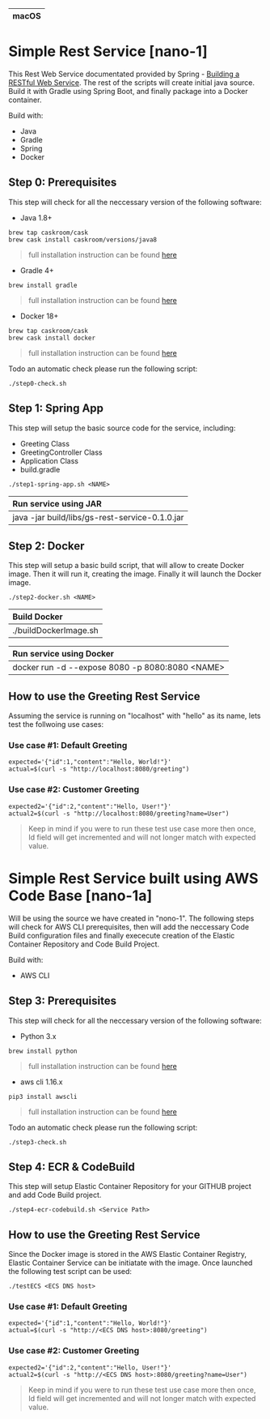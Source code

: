|macOS|
|-----|
# Simple Rest Service [nano-1]
This Rest Web Service documentated provided by Spring - [Building a RESTful Web Service](https://spring.io/guides/gs/rest-service/). The rest of the scripts will create initial java source. Build it with Gradle using Spring Boot, and finally package into a Docker container.

Build with:
- Java
- Gradle
- Spring
- Docker

## Step 0: Prerequisites
This step will check for all the neccessary version of the following software:
- Java 1.8+ 
```
brew tap caskroom/cask
brew cask install caskroom/versions/java8
```
> full installation instruction can be found [here](https://www.chrisjmendez.com/2018/10/14/how-to-install-java-on-osx-using-homebrew/)
- Gradle 4+
```
brew install gradle
```
> full installation instruction can be found [here](https://www.code2bits.com/how-to-install-gradle-on-macos-using-homebrew/)
- Docker 18+ 
```
brew tap caskroom/cask
brew cask install docker
```
> full installation instruction can be found [here](https://www.code2bits.com/how-to-install-docker-on-macos-using-homebrew/)

Todo an automatic check please run the following script:
```
./step0-check.sh
```
## Step 1: Spring App
This step will setup the basic source code for the service, including:
- Greeting Class
- GreetingController Class
- Application Class
- build.gradle
```
./step1-spring-app.sh <NAME>
```
|Run service using JAR|
|:--------------------|
|java -jar build/libs/gs-rest-service-0.1.0.jar|

## Step 2: Docker
This step will setup a basic build script, that will allow to create Docker image. Then it will run it, creating the image. Finally it will launch the Docker image.

```
./step2-docker.sh <NAME>
```
|Build Docker         |
|:--------------------|
|./buildDockerImage.sh|

|Run service using Docker|
|:-----------------------|
|docker run -d --expose 8080 -p 8080:8080 &lt;NAME&gt;|

## How to use the Greeting Rest Service
Assuming the service is running on "localhost" with "hello" as its name, lets test the follwoing use cases:
### Use case #1: Default Greeting
```
expected='{"id":1,"content":"Hello, World!"}'
actual=$(curl -s "http://localhost:8080/greeting")
```
### Use case #2: Customer Greeting
```
expected2='{"id":2,"content":"Hello, User!"}'
actual2=$(curl -s "http://localhost:8080/greeting?name=User")
```
> Keep in mind if you were to run these test use case more then once, Id field will get incremented and will not longer match with expected value.

# Simple Rest Service built using AWS Code Base [nano-1a]
Will be using the source we have created in "nono-1". The following steps will check for AWS CLI prerequisites, then will add the neccessary Code Build configuration files and finally exececute creation of the Elastic Container Repository and Code Build Project.

Build with:
- AWS CLI

## Step 3: Prerequisites
This step will check for all the neccessary version of the following software:
- Python 3.x
```
brew install python
```
> full installation instruction can be found [here](https://www.saintlad.com/install-python-3-on-mac/)
- aws cli 1.16.x
```
pip3 install awscli
```
> full installation instruction can be found [here](https://docs.aws.amazon.com/cli/latest/userguide/install-macos.html)

Todo an automatic check please run the following script:
```
./step3-check.sh
```
## Step 4: ECR & CodeBuild
This step will setup Elastic Container Repository for your GITHUB project and add Code Build project.
```
./step4-ecr-codebuild.sh <Service Path>
```

## How to use the Greeting Rest Service
Since the Docker image is stored in the AWS Elastic Container Registry, Elastic Container Service can be initiatate with the image. Once launched the following test script can be used: 
```
./testECS <ECS DNS host>
```
### Use case #1: Default Greeting
```
expected='{"id":1,"content":"Hello, World!"}'
actual=$(curl -s "http://<ECS DNS host>:8080/greeting")
```
### Use case #2: Customer Greeting
```
expected2='{"id":2,"content":"Hello, User!"}'
actual2=$(curl -s "http://<ECS DNS host>:8080/greeting?name=User")
```
> Keep in mind if you were to run these test use case more then once, Id field will get incremented and will not longer match with expected value.
